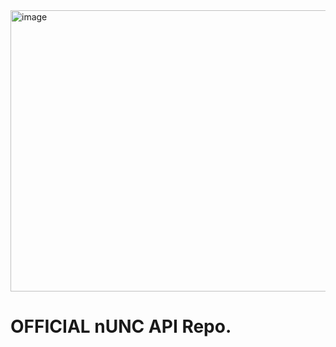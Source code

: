 <img src="https://dirtyw0rk.neocities.org/Dont%20Spoof%20it,%20Prove%20it.%20(1).png" alt="image" class="image" width="750" height="450">

# OFFICIAL nUNC API Repo.
